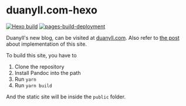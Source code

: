 # duanyll.com-hexo

[![Hexo build](https://github.com/Duanyll/duanyll.com-hexo/actions/workflows/hexo.yml/badge.svg)](https://github.com/Duanyll/duanyll.com-hexo/actions/workflows/hexo.yml) [![pages-build-deployment](https://github.com/Duanyll/duanyll.com-hexo/actions/workflows/pages/pages-build-deployment/badge.svg)](https://github.com/Duanyll/duanyll.com-hexo/actions/workflows/pages/pages-build-deployment)

Duanyll's new blog, can be visited at [duanyll.com](https://duanyll.com). Also refer to [the post](https://duanyll.com/2023/2/10/Migrate-To-Hexo/) about implementation of this site.

To build this site, you have to

1. Clone the repository
2. Install Pandoc into the path
3. Run `yarn`
4. Run `yarn build`

And the static site will be inside the `public` folder.
